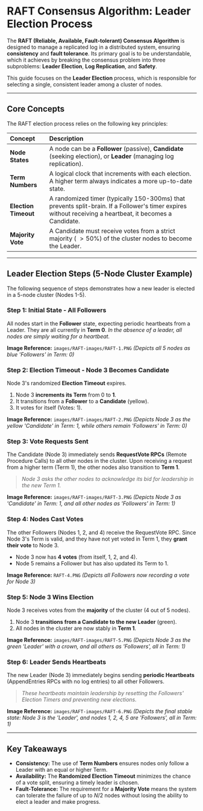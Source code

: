 
#  RAFT Consensus Algorithm: Leader Election Process

The **RAFT (Reliable, Available, Fault-tolerant) Consensus Algorithm** is designed to manage a replicated log in a distributed system, ensuring **consistency** and **fault tolerance**. Its primary goal is to be understandable, which it achieves by breaking the consensus problem into three subproblems: **Leader Election**, **Log Replication**, and **Safety**.

This guide focuses on the **Leader Election** process, which is responsible for selecting a single, consistent leader among a cluster of nodes.

---

## Core Concepts

The RAFT election process relies on the following key principles:

| Concept | Description |
| :--- | :--- |
| **Node States** | A node can be a **Follower** (passive), **Candidate** (seeking election), or **Leader** (managing log replication). |
| **Term Numbers** | A logical clock that increments with each election. A higher term always indicates a more up-to-date state. |
| **Election Timeout** | A randomized timer (typically 150-300ms) that prevents split-brain. If a Follower's timer expires without receiving a heartbeat, it becomes a Candidate. |
| **Majority Vote** | A Candidate must receive votes from a strict majority ( $>50\%$) of the cluster nodes to become the Leader. |

---

##  Leader Election Steps (5-Node Cluster Example)

The following sequence of steps demonstrates how a new leader is elected in a 5-node cluster (Nodes 1-5).

### Step 1: Initial State - All Followers

All nodes start in the **Follower** state, expecting periodic heartbeats from a Leader. They are all currently in **Term 0**.
*In the absence of a leader, all nodes are simply waiting for a heartbeat.*

**Image Reference:** `images/RAFT-images/RAFT-1.PNG`
*(Depicts all 5 nodes as blue 'Followers' in Term: 0)*

### Step 2: Election Timeout - Node 3 Becomes Candidate

Node 3's randomized **Election Timeout** expires.

1.  Node 3 **increments its Term** from 0 to **1**.
2.  It transitions from a **Follower** to a **Candidate** (yellow).
3.  It votes for itself (Votes: 1).

**Image Reference:** `images/RAFT-images/RAFT-2.PNG`
*(Depicts Node 3 as the yellow 'Candidate' in Term: 1, while others remain 'Followers' in Term: 0)*

### Step 3: Vote Requests Sent

The Candidate (Node 3) immediately sends **RequestVote RPCs** (Remote Procedure Calls) to all other nodes in the cluster. Upon receiving a request from a higher term (Term 1), the other nodes also transition to **Term 1**.

> *Node 3 asks the other nodes to acknowledge its bid for leadership in the new Term 1.*

**Image Reference:** `images/RAFT-images/RAFT-3.PNG`
*(Depicts Node 3 as 'Candidate' in Term: 1, and all other nodes as 'Followers' in Term: 1)*

### Step 4: Nodes Cast Votes

The other Followers (Nodes 1, 2, and 4) receive the RequestVote RPC. Since Node 3's Term is valid, and they have not yet voted in Term 1, they **grant their vote** to Node 3.

* Node 3 now has **4 votes** (from itself, 1, 2, and 4).
* Node 5 remains a Follower but has also updated its Term to 1.

**Image Reference:** `RAFT-4.PNG`
*(Depicts all Followers now recording a vote for Node 3)*

### Step 5: Node 3 Wins Election

Node 3 receives votes from the **majority** of the cluster (4 out of 5 nodes).

1.  Node 3 **transitions from a Candidate to the new Leader** (green).
2.  All nodes in the cluster are now stably in **Term 1**.

**Image Reference:** `images/RAFT-images/RAFT-5.PNG`
*(Depicts Node 3 as the green 'Leader' with a crown, and all others as 'Followers', all in Term: 1)*

### Step 6: Leader Sends Heartbeats

The new Leader (Node 3) immediately begins sending **periodic Heartbeats** (AppendEntries RPCs with no log entries) to all other Followers.

> *These heartbeats maintain leadership by resetting the Followers' Election Timers and preventing new elections.*

**Image Reference:** `images/RAFT-images/RAFT-6.PNG`
*(Depicts the final stable state: Node 3 is the 'Leader', and nodes 1, 2, 4, 5 are 'Followers', all in Term: 1)*

---

##  Key Takeaways

* **Consistency:** The use of **Term Numbers** ensures nodes only follow a Leader with an equal or higher Term.
* **Availability:** The **Randomized Election Timeout** minimizes the chance of a vote split, ensuring a timely leader is chosen.
* **Fault-Tolerance:** The requirement for a **Majority Vote** means the system can tolerate the failure of up to $N/2$ nodes without losing the ability to elect a leader and make progress.
